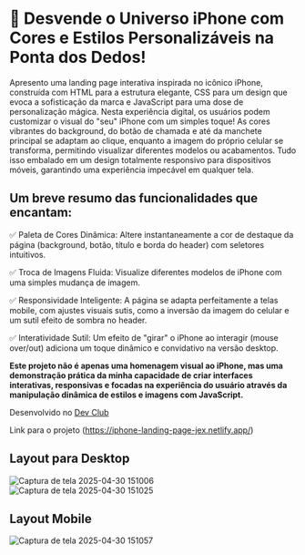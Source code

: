 <h1> 📱 <b>Desvende o Universo iPhone com Cores e Estilos Personalizáveis na Ponta dos Dedos! </b></h1> 

Apresento uma landing page interativa inspirada no icônico iPhone, construída com HTML para a estrutura elegante, CSS para um design que evoca a sofisticação da marca e JavaScript para uma dose de personalização mágica.
Nesta experiência digital, os usuários podem customizar o visual do "seu" iPhone com um simples toque! As cores vibrantes do background, do botão de chamada e até da manchete principal se adaptam ao clique, enquanto a imagem do próprio celular se transforma, permitindo visualizar diferentes modelos ou acabamentos. Tudo isso embalado em um design totalmente responsivo para dispositivos móveis, garantindo uma experiência impecável em qualquer tela.

<h2>Um breve resumo das funcionalidades que encantam: </h2>

✅ Paleta de Cores Dinâmica: Altere instantaneamente a cor de destaque da página (background, botão, título e borda do header) com seletores intuitivos.

✅ Troca de Imagens Fluida: Visualize diferentes modelos de iPhone com uma simples mudança de imagem.

✅ Responsividade Inteligente: A página se adapta perfeitamente a telas mobile, com ajustes visuais sutis, como a inversão da imagem do celular e um sutil efeito de sombra no header.

✅ Interatividade Sutil: Um efeito de "girar" o iPhone ao interagir (mouse over/out) adiciona um toque dinâmico e convidativo na versão desktop.

<b>Este projeto não é apenas uma homenagem visual ao iPhone, mas uma demonstração prática da minha capacidade de criar interfaces interativas, responsivas e focadas na experiência do usuário através da manipulação dinâmica de estilos e imagens com JavaScript.</b> 

Desenvolvido no <a href="https://aulas.devclub.com.br/m/courses"> Dev Club </a>

Link para o projeto (https://iphone-landing-page-jex.netlify.app/)

<h2>Layout para Desktop</h2>

![Captura de tela 2025-04-30 151006](https://github.com/user-attachments/assets/53d145d5-b2af-420c-b840-b8bad93ceed9)
![Captura de tela 2025-04-30 151025](https://github.com/user-attachments/assets/8731637a-0ca0-4a17-97b4-c28235fb4aca)


<h2>Layout Mobile</h2>

![Captura de tela 2025-04-30 151057](https://github.com/user-attachments/assets/f81b022c-bd64-4460-9167-15620b09e2d5)



